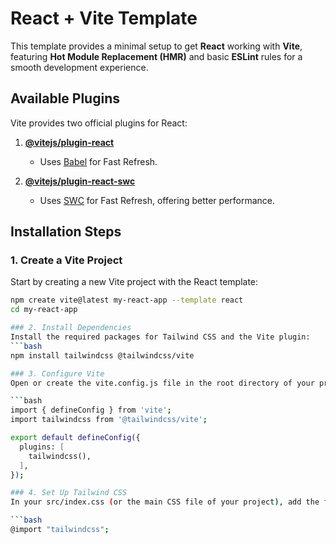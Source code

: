 # React + Vite Template

This template provides a minimal setup to get **React** working with **Vite**, featuring **Hot Module Replacement (HMR)** and basic **ESLint** rules for a smooth development experience.

## Available Plugins

Vite provides two official plugins for React:

1. **[@vitejs/plugin-react](https://github.com/vitejs/vite-plugin-react/blob/main/packages/plugin-react/README.md)**
   - Uses [Babel](https://babeljs.io/) for Fast Refresh.

2. **[@vitejs/plugin-react-swc](https://github.com/vitejs/vite-plugin-react-swc)**
   - Uses [SWC](https://swc.rs/) for Fast Refresh, offering better performance.

## Installation Steps

### 1. Create a Vite Project

Start by creating a new Vite project with the React template:

```bash
npm create vite@latest my-react-app --template react
cd my-react-app

### 2. Install Dependencies
Install the required packages for Tailwind CSS and the Vite plugin:
```bash
npm install tailwindcss @tailwindcss/vite

### 3. Configure Vite
Open or create the vite.config.js file in the root directory of your project and add the Tailwind CSS plugin:

```bash
import { defineConfig } from 'vite';
import tailwindcss from '@tailwindcss/vite';

export default defineConfig({
  plugins: [
    tailwindcss(),
  ],
});

### 4. Set Up Tailwind CSS
In your src/index.css (or the main CSS file of your project), add the following line to import the Tailwind CSS library:

```bash
@import "tailwindcss";
